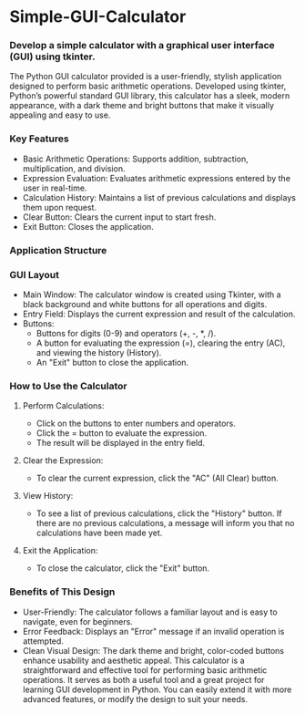 # Simple-GUI-Calculator

### Develop a simple calculator with a graphical user interface (GUI) using tkinter.

  The Python GUI calculator provided is a user-friendly, stylish application designed to perform basic arithmetic operations. Developed using tkinter, Python’s powerful standard GUI library, this calculator has a sleek, modern appearance, with a dark theme and bright buttons that make it visually appealing and easy to use.

  ### Key Features
   * Basic Arithmetic Operations: Supports addition, subtraction, multiplication, and division.
   * Expression Evaluation: Evaluates arithmetic expressions entered by the user in real-time.
   * Calculation History: Maintains a list of previous calculations and displays them upon request.
   * Clear Button: Clears the current input to start fresh.
   * Exit Button: Closes the application.

  ### Application Structure
  
  ### GUI Layout
  
   * Main Window: The calculator window is created using Tkinter, with a black background and white buttons for all operations and digits.
   * Entry Field: Displays the current expression and result of the calculation.
   * Buttons:
      * Buttons for digits (0-9) and operators (+, -, *, /).
      * A button for evaluating the expression (=), clearing the entry (AC), and viewing the history (History).
      * An "Exit" button to close the application.
  
  ### How to Use the Calculator
  
   1. Perform Calculations:
      * Click on the buttons to enter numbers and operators.
      * Click the = button to evaluate the expression.
      * The result will be displayed in the entry field.
      

  2. Clear the Expression:
      * To clear the current expression, click the "AC" (All Clear) button.
  
  3. View History:
       * To see a list of previous calculations, click the "History" button. If there are no previous calculations, a message will inform you that no calculations have been made yet.

  5. Exit the Application:
        * To close the calculator, click the "Exit" button.

  ### Benefits of This Design
   * User-Friendly: The calculator follows a familiar layout and is easy to navigate, even for beginners.
   * Error Feedback: Displays an "Error" message if an invalid operation is attempted.
   * Clean Visual Design: The dark theme and bright, color-coded buttons enhance usability and aesthetic appeal.
This calculator is a straightforward and effective tool for performing basic arithmetic operations. It serves as both a useful tool and a great project for learning GUI development in Python. You can easily extend it with more advanced features, or modify the design to suit your needs.
